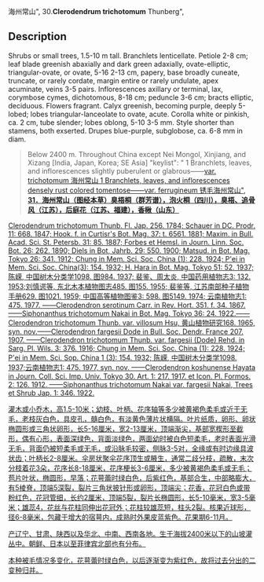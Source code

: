 海州常山",
30.**Clerodendrum trichotomum** Thunberg",

## Description
Shrubs or small trees, 1.5-10 m tall. Branchlets lenticellate. Petiole 2-8 cm; leaf blade greenish abaxially and dark green adaxially, ovate-elliptic, triangular-ovate, or ovate, 5-16  2-13 cm, papery, base broadly cuneate, truncate, or rarely cordate, margin entire or rarely undulate, apex acuminate, veins 3-5 pairs. Inflorescences axillary or terminal, lax, corymbose cymes, dichotomous, 8-18 cm; peduncle 3-6 cm; bracts elliptic, deciduous. Flowers fragrant. Calyx greenish, becoming purple, deeply 5-lobed; lobes triangular-lanceolate to ovate, acute. Corolla white or pinkish, ca. 2 cm, tube slender; lobes oblong, 5-10  3-5 mm. Style shorter than stamens, both exserted. Drupes blue-purple, subglobose, ca. 6-8 mm in diam.

> Below 2400 m. Throughout China except Nei Mongol, Xinjiang, and Xizang [India, Japan, Korea; SE Asia]
  "keylist": "
1 Branchlets, leaves, and inflorescences slightly puberulent or glabrous——<a href='/info/Clerodendrum trichotomum var. trichotomum?t=foc'>var. trichotomum 海州常山
1 Branchlets, leaves, and inflorescences densely rust colored tomentose——<a href='/info/Clerodendrum trichotomum var. ferrugineum?t=foc'>var. ferrugineum 锈毛海州常山",
**31．海州常山（图经本草）臭梧桐（群芳谱），泡火桐（四川），臭梧、追骨风（江苏），后庭花（江苏、福建），香楸（山东）**

Clerodendrum trichotomum Thunb. Fl. Jap. 256. 1784; Schauer in DC. Prodr. 11: 668. 1847; Hook. f. in Curtisr's Bot. Mag. 37: t. 6561. 1881; Maxim. in Bull. Acad. Sci. St. Petersb. 31: 85. 1887; Forbes et Hemsl. in Journ. Linn. Soc. Bot. 26: 262. 1890; Diels in Bot, Jahrb. 29: 550. 1900; Matsud. in Bot. Mag. Tokyo 26: 341. 1912; Chung in Mem. Sci. Soc. China (1): 228. 1924; P'ei in Mem. Sci. Soc. China(3): 154. 1932; H. Hara in Bot. Mag. Tokyo 51: 52. 1937;陈嵘, 中国树木分类学1098. 图984. 1937; 裴鉴、周太炎, 中国药用植物志3: 132. 1953;刘慎谔等, 东北木本植物图志485. 图155. 1955; 裴鉴等, 江苏南部种子植物手册629. 图1021. 1959; 中国高等植物图鉴3: 598. 图5149. 1974; 云南植物志1: 475. 1977. ——Clerodendron serotinum Carr. in Rev. Hort. 351. f. 34. 1867.——Siphonanthus trichotomum Nakai in Bot. Mag. Tokyo 36: 24. 1922.——Clerodendron trichotomum Thunb. var. villosum Hsu, 黄山植物研究168. 1965, syn. nov.——Clerodendron fargesii Dode in Bull. Soc. Dendr. France 207. 1907. ——Clerodendron trichotomum Thunb. var. fargesii (Dode) Rehd. in Sarg. Pl. Wils. 3: 376. 1916; Chung in Mem. Sci. Soc. China (1): 228. 1924; P'ei in Mem. Sci. Sop. China 1 (3): 154. 1932; 陈嵘, 中国树木分类学1098. 1937;云南植物志1: 475. 1977, syn. nov. ——Clerodendron koshunense Hayata in Journ. Coll. Sci. Imp. Univ. Tokyo 30. Art. 1: 217. 1917. et Icon. Pl. Formos. 2: 126. 1912. ——Siphonanthus trichotomum Nakai var. fargesii Nakai, Trees et Shrub Jap. 1: 346. 1922.

灌木或小乔木，高1.5-10米；幼枝、叶柄、花序轴等多少被黄褐色柔毛或近于无毛，老枝灰白色，具皮孔，髓白色，有淡黄色薄片状横隔。叶片纸质，卵形、卵状椭圆形或三角状卵形，长5-16厘米，宽2-13厘米，顶端渐尖，基部宽楔形至截形，偶有心形，表面深绿色，背面淡绿色，两面幼时被白色短柔毛，老时表面光滑无毛，背面仍被短柔毛或无毛，或沿脉毛较密，侧脉3-5对，全缘或有时边缘具波状齿；叶柄长2-8厘米。伞房状聚伞花序顶生或腋生，通常二歧分枝，疏散，末次分枝着花3朵，花序长8-18厘米，花序梗长3-6厘米，多少被黄褐色柔毛或无毛；苞片叶状，椭圆形，早落；花萼蕾时绿白色，后紫红色，基部合生，中部略膨大，有5棱脊，顶端5深裂，裂片三角状披针形或卵形，顶端尖；花香，花冠白色或带粉红色，花冠管细，长约2厘米，顶端5裂，裂片长椭圆形，长5-10毫米，宽3-5毫米；雄蕊4，花丝与花柱同伸出花冠外；花柱较雄蕊短，柱头2裂。核果近球形，径6-8毫米，包藏于增大的宿萼内，成熟时外果皮蓝紫色。花果期6-11月。

产辽宁、甘肃、陕西以及华北、中南、西南各地。生于海拔2400米以下的山坡灌丛中。朝鲜、日本以至菲律宾北部也有分布。

本种被毛情况多变化，花萼蕾时绿白色，以后逐渐变为紫红色，故将过去分出的二变种归并。
